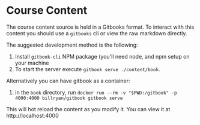# Course Content

The course content source is held in a Gitbooks format. To interact with this content you should use a `gitbooks` cli or view the raw markdown directly.

The suggested development method is the following:

1. Install `gitbook-cli` NPM package (you'll need node, and npm setup on your machine
2. To start the server execute `gitbook serve ./content/book`.

Alternatively you can have gitbook as a container:

1. in the `book` directory, run `docker run --rm -v "$PWD:/gitbook" -p 4000:4000 billryan/gitbook gitbook serve`

This will hot reload the content as you modify it.  You can view it at http://localhost:4000
